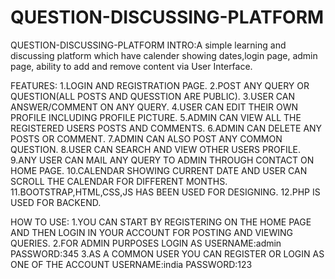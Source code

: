 # QUESTION-DISCUSSING-PLATFORM
QUESTION-DISCUSSING-PLATFORM
INTRO:A simple learning and discussing platform which  have calender showing dates,login page, admin page, ability to add and remove content via User Interface.

FEATURES:
1.LOGIN AND REGISTRATION PAGE.
2.POST ANY QUERY OR QUESTION(ALL POSTS AND QUESSTION ARE PUBLIC).
3.USER CAN ANSWER/COMMENT ON ANY QUERY.
4.USER CAN EDIT THEIR OWN PROFILE INCLUDING PROFILE PICTURE.
5.ADMIN CAN VIEW ALL THE REGISTERED USERS POSTS AND COMMENTS.
6.ADMIN CAN DELETE ANY POSTS OR COMMENT.
7.ADMIN CAN ALSO POST ANY COMMON QUESTION. 
8.USER CAN SEARCH AND VIEW OTHER USERS PROFILE.
9.ANY USER CAN MAIL ANY QUERY TO ADMIN THROUGH CONTACT ON HOME PAGE.
10.CALENDAR SHOWING CURRENT DATE AND USER CAN SCROLL THE CALENDAR FOR DIFFERENT MONTHS.
11.BOOTSTRAP,HTML,CSS,JS HAS BEEN USED FOR DESIGNING.
12.PHP IS USED FOR BACKEND.

HOW TO USE:
1.YOU CAN START BY REGISTERING ON THE HOME PAGE AND THEN LOGIN IN YOUR ACCOUNT FOR POSTING AND VIEWING QUERIES.
2.FOR ADMIN PURPOSES  LOGIN AS
USERNAME:admin
PASSWORD:345
3.AS A COMMON USER YOU CAN REGISTER OR LOGIN AS ONE OF THE ACCOUNT
USERNAME:india
PASSWORD:123
